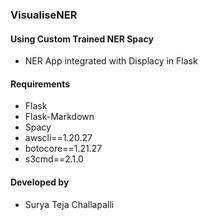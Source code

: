 ### VisualiseNER
#### Using Custom Trained NER Spacy

+ NER App integrated with Displacy in Flask

#### Requirements
+ Flask
+ Flask-Markdown
+ Spacy
+ awscli==1.20.27
+ botocore==1.21.27
+ s3cmd==2.1.0

#### Developed by
+ Surya Teja Challapalli